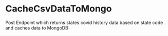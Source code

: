 # CacheCsvDataToMongo
Post Endpoint which returns states covid history data based on state code and caches data to MongoDB
